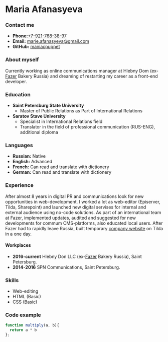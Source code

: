 # Maria Afanasyeva

### Contact me
* **Phone:**[+7-921-768-38-97](tel:89217683897)
* **Email:** [marie.afanasyeva@gmail.com](mailtio:marie.afanasyeva@gmail.com)
* **GitHub:** [maniacpuppet](https://github.com/maniacpuppet)

### About myself
Currently working as online communications manager at Hlebny Dom (ex-[Fazer](https://www.fazergroup.com/) Bakery Russia) and dreaming of restarting my career as a front-end developer.

### Education
* **Saint Petersburg State University**
    * Master of Public Relations as Part of International Relations 
* **Saratov Stave University** 
    * Specialist in International Relations field 
    * Translator in the field of professional communication (RUS-ENG), additional diploma

### Languages
* **Russian:** Native
* **English:** Advanced
* **French:** Can read and translate with dictionery 
* **German:** Can read and translate with dictionery 

### Experience
After almost 8 years in digital PR and communications look for new opportunities in web-development. I worked a lot as web-editor (Episerver, Tilda, Sharepoint) and launched new digital servises for internal and external audience using no-code solutions.
As part of an international team at Fazer, implemented updates, audited and suggested for new developments for commum CMS-platforms, also educated local users.
After Fazer had to rapidly leave Russia, built temporary [company website](https://www.hlebnydom.ru/) on Tilda in a one day.
#### Workplaces
* **2016-current** Hlebny Don LLC (ex-[Fazer](https://www.fazergroup.com/) Bakery Russia), Saint Petersburg. 
* **2014-2016** SPN Communications, Saint Petersburg. 

### Skills
* Web-editing
* HTML (Basic)
* CSS (Basic)
### Code example
```javascript
function multiply(a, b){
  return a * b
};
```